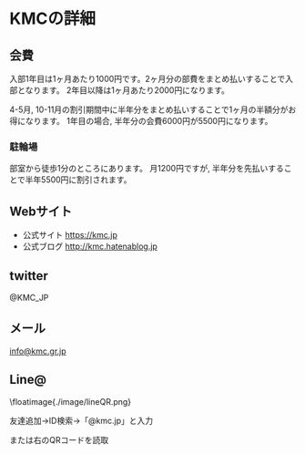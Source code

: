 # KMCの詳細

## 会費
入部1年目は1ヶ月あたり1000円です。2ヶ月分の部費をまとめ払いすることで入部となります。
2年目以降は1ヶ月あたり2000円になります。

4-5月, 10-11月の割引期間中に半年分をまとめ払いすることで1ヶ月の半額分がお得になります。
1年目の場合, 半年分の会費6000円が5500円になります。

### 駐輪場
部室から徒歩1分のところにあります。
月1200円ですが, 半年分を先払いすることで半年5500円に割引されます。

## Webサイト
* 公式サイト https://kmc.jp
* 公式ブログ http://kmc.hatenablog.jp

## twitter
@KMC_JP

## メール
info@kmc.gr.jp

## Line@
\floatimage{./image/lineQR.png}

友達追加→ID検索→「@kmc.jp」と入力

または右のQRコードを読取

